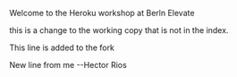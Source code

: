 Welcome to the Heroku workshop at Berln Elevate

this is a change to the working copy that is not in the index.


This line is added to the fork

New line from me --Hector Rios

